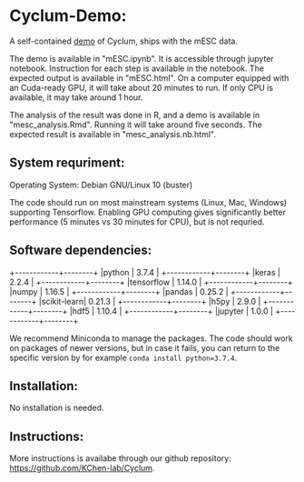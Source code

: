 # Cyclum-Demo:
A self-contained [demo](https://github.com/KChen-lab/Cyclum-Demo/blob/master/mESC.ipynb) of Cyclum, ships with the mESC data.

The demo is available in "mESC.ipynb". It is accessible through jupyter notebook. Instruction for each step is available in the notebook. The expected output is available in "mESC.html". On a computer equipped with an Cuda-ready GPU, it will take about 20 minutes to run. If only CPU is available, it may take around 1 hour.

The analysis of the result was done in R, and a demo is available in "mesc_analysis.Rmd". Running it will take around five seconds. The expected result is available in "mesc_analysis.nb.html".

## System requriment:
Operating System: Debian GNU/Linux 10 (buster)

The code should run on most mainstream systems (Linux, Mac, Windows) supporting Tensorflow. Enabling GPU computing gives significantly better performance (5 minutes vs 30 minutes for CPU), but is not requried.

## Software dependencies: 
+------------+--------+
|python      | 3.7.4  |
+------------+--------+
|keras       | 2.2.4  |
+------------+--------+
|tensorflow  | 1.14.0 |
+------------+--------+
|numpy       | 1.16.5 |
+------------+--------+
|pandas      | 0.25.2 |
+------------+--------+
|scikit-learn| 0.21.3 |
+------------+--------+
|h5py        | 2.9.0  |
+------------+--------+
|hdf5        | 1.10.4 |
+------------+--------+
|jupyter     | 1.0.0  |
+------------+--------+

We recommend Miniconda to manage the packages. The code should work on packages of newer versions, but in case it fails, you can return to the specific version by for example `conda install python=3.7.4`.

## Installation: 
No installation is needed.

## Instructions:
More instructions is availabe through our github repository: https://github.com/KChen-lab/Cyclum.

